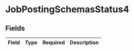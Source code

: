 # JobPostingSchemasStatus4


## Fields

| Field       | Type        | Required    | Description |
| ----------- | ----------- | ----------- | ----------- |